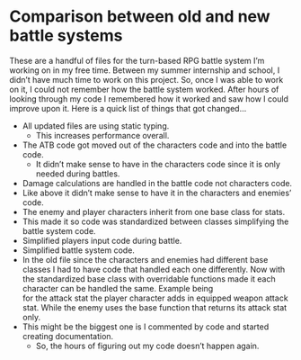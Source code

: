 # Comparison between old and new battle systems
These are a handful of files for the turn-based RPG battle system I’m working on in my free time.  Between my summer internship and school, I didn’t have much time to work on this project.  So, once I was able to work on it, I could not remember how the battle system worked.  After hours of looking through my code I remembered how it worked and saw how I could improve upon it.  Here is a quick list of things that got changed…

- All updated files are using static typing.
  - This increases performance overall.
- The ATB code got moved out of the characters code and into the battle code.
  - It didn’t make sense to have in the characters code since it is only needed during battles.
-	Damage calculations are handled in the battle code not characters code.
  -  Like above it didn’t make sense to have it in the characters and enemies’ code.
-	The enemy and player characters inherit from one base class for stats.
  - This made it so code was standardized between classes simplifying the battle system code.
-	Simplified players input code during battle.
-	Simplified battle system code.
  - In the old file since the characters and enemies had different base classes I had to have code that handled each one differently.  Now with the standardized base class with overridable functions made it each character can be handled the same.  Example being  
    for the attack stat the player character adds in equipped weapon attack stat.  While the enemy uses the base function that returns its attack stat only.
- This might be the biggest one is I commented by code and started creating documentation.
  - So, the hours of figuring out my code doesn’t happen again.
